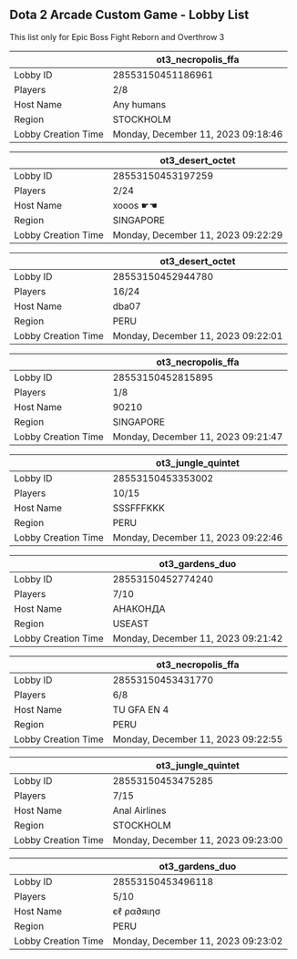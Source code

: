 ## Dota 2 Arcade Custom Game - Lobby List

This list only for Epic Boss Fight Reborn and Overthrow 3

|  | ot3_necropolis_ffa |
| ------ | ------ |
| Lobby ID | 28553150451186961 |
| Players | 2/8 |
| Host Name | Any humans |
| Region | STOCKHOLM |
| Lobby Creation Time | Monday, December 11, 2023 09:18:46 |


|  | ot3_desert_octet |
| ------ | ------ |
| Lobby ID | 28553150453197259 |
| Players | 2/24 |
| Host Name | xooos ☛☚ |
| Region | SINGAPORE |
| Lobby Creation Time | Monday, December 11, 2023 09:22:29 |


|  | ot3_desert_octet |
| ------ | ------ |
| Lobby ID | 28553150452944780 |
| Players | 16/24 |
| Host Name | dba07 |
| Region | PERU |
| Lobby Creation Time | Monday, December 11, 2023 09:22:01 |


|  | ot3_necropolis_ffa |
| ------ | ------ |
| Lobby ID | 28553150452815895 |
| Players | 1/8 |
| Host Name | 90210 |
| Region | SINGAPORE |
| Lobby Creation Time | Monday, December 11, 2023 09:21:47 |


|  | ot3_jungle_quintet |
| ------ | ------ |
| Lobby ID | 28553150453353002 |
| Players | 10/15 |
| Host Name | SSSFFFKKK |
| Region | PERU |
| Lobby Creation Time | Monday, December 11, 2023 09:22:46 |


|  | ot3_gardens_duo |
| ------ | ------ |
| Lobby ID | 28553150452774240 |
| Players | 7/10 |
| Host Name | АНАКОНДА |
| Region | USEAST |
| Lobby Creation Time | Monday, December 11, 2023 09:21:42 |


|  | ot3_necropolis_ffa |
| ------ | ------ |
| Lobby ID | 28553150453431770 |
| Players | 6/8 |
| Host Name | TU GFA EN 4 |
| Region | PERU |
| Lobby Creation Time | Monday, December 11, 2023 09:22:55 |


|  | ot3_jungle_quintet |
| ------ | ------ |
| Lobby ID | 28553150453475285 |
| Players | 7/15 |
| Host Name | Anal Airlines |
| Region | STOCKHOLM |
| Lobby Creation Time | Monday, December 11, 2023 09:23:00 |


|  | ot3_gardens_duo |
| ------ | ------ |
| Lobby ID | 28553150453496118 |
| Players | 5/10 |
| Host Name | єℓ ρα∂яιησ |
| Region | PERU |
| Lobby Creation Time | Monday, December 11, 2023 09:23:02 |


